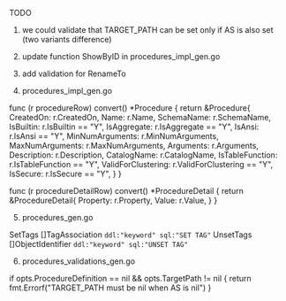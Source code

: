 TODO

1. we could validate that TARGET_PATH  can be set only if AS is also set (two variants difference)
2. update function ShowByID in procedures_impl_gen.go
3. add validation for RenameTo

4. procedures_impl_gen.go

func (r procedureRow) convert() *Procedure {
	return &Procedure{
		CreatedOn:          r.CreatedOn,
		Name:               r.Name,
		SchemaName:         r.SchemaName,
		IsBuiltin:          r.IsBuiltin == "Y",
		IsAggregate:        r.IsAggregate == "Y",
		IsAnsi:             r.IsAnsi == "Y",
		MinNumArguments:    r.MinNumArguments,
		MaxNumArguments:    r.MaxNumArguments,
		Arguments:          r.Arguments,
		Description:        r.Description,
		CatalogName:        r.CatalogName,
		IsTableFunction:    r.IsTableFunction == "Y",
		ValidForClustering: r.ValidForClustering == "Y",
		IsSecure:           r.IsSecure == "Y",
	}
}

func (r procedureDetailRow) convert() *ProcedureDetail {
	return &ProcedureDetail{
		Property: r.Property,
		Value:    r.Value,
	}
}

5. procedures_gen.go

SetTags           []TagAssociation        `ddl:"keyword" sql:"SET TAG"`
UnsetTags         []ObjectIdentifier      `ddl:"keyword" sql:"UNSET TAG"`


6. procedures_validations_gen.go

<!-- CreateProcedureForJavaProcedureOptions -->
if opts.ProcedureDefinition == nil && opts.TargetPath != nil {
	return fmt.Errorf("TARGET_PATH must be nil when AS is nil")
}
